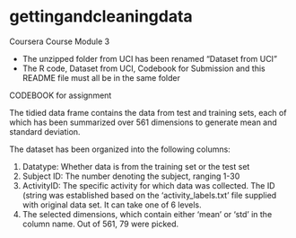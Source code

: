# gettingandcleaningdata
Coursera Course Module 3

- The unzipped folder from UCI has been renamed “Dataset from UCI”
- The R code, Dataset from UCI, Codebook for Submission and this README file must all be in the same folder

CODEBOOK for assignment

The tidied data frame contains the data from test and training sets, each of which has been summarized over 561 dimensions to generate mean and standard deviation.

The dataset has been organized into the following columns:
1. Datatype: Whether data is from the training set or the test set
2. Subject ID: The number denoting the subject, ranging 1-30
2. ActivityID: The specific activity for which data was collected. The ID (string was established based on the ‘activity_labels.txt’ file supplied with original data set. It can take one of 6 levels.
3. The selected dimensions, which contain either ‘mean’ or ‘std’ in the column name. Out of 561, 79 were picked.
